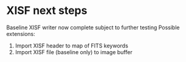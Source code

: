 XISF next steps
===============

Baseline XISF writer now complete subject to further testing
Possible extensions:

1. Import XISF header to map of FITS keywords
2. Import XISF file (baseline only) to image buffer